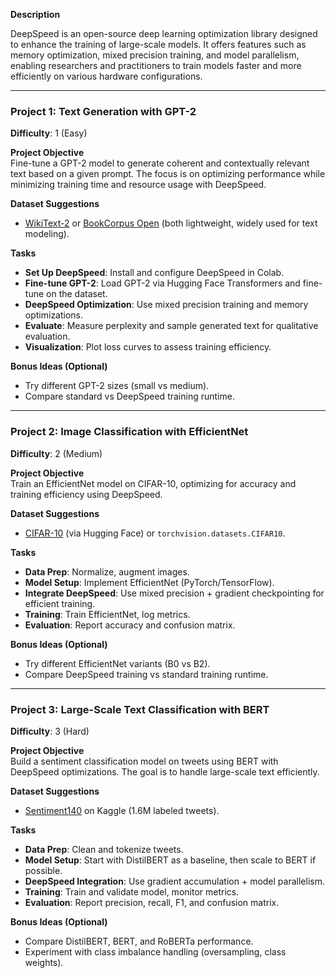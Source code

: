 **Description**

DeepSpeed is an open-source deep learning optimization library designed to enhance the training of large-scale models. It offers features such as memory optimization, mixed precision training, and model parallelism, enabling researchers and practitioners to train models faster and more efficiently on various hardware configurations.  

---

### Project 1: Text Generation with GPT-2  
**Difficulty**: 1 (Easy)  

**Project Objective**  
Fine-tune a GPT-2 model to generate coherent and contextually relevant text based on a given prompt. The focus is on optimizing performance while minimizing training time and resource usage with DeepSpeed.  

**Dataset Suggestions**  
- [WikiText-2](https://huggingface.co/datasets/wikitext) or [BookCorpus Open](https://huggingface.co/datasets/bookcorpusopen) (both lightweight, widely used for text modeling).  

**Tasks**  
- **Set Up DeepSpeed**: Install and configure DeepSpeed in Colab.  
- **Fine-tune GPT-2**: Load GPT-2 via Hugging Face Transformers and fine-tune on the dataset.  
- **DeepSpeed Optimization**: Use mixed precision training and memory optimizations.  
- **Evaluate**: Measure perplexity and sample generated text for qualitative evaluation.  
- **Visualization**: Plot loss curves to assess training efficiency.  

**Bonus Ideas (Optional)**  
- Try different GPT-2 sizes (small vs medium).  
- Compare standard vs DeepSpeed training runtime.  

---

### Project 2: Image Classification with EfficientNet  
**Difficulty**: 2 (Medium)  

**Project Objective**  
Train an EfficientNet model on CIFAR-10, optimizing for accuracy and training efficiency using DeepSpeed.  

**Dataset Suggestions**  
- [CIFAR-10](https://huggingface.co/datasets/cifar10) (via Hugging Face) or `torchvision.datasets.CIFAR10`.  

**Tasks**  
- **Data Prep**: Normalize, augment images.  
- **Model Setup**: Implement EfficientNet (PyTorch/TensorFlow).  
- **Integrate DeepSpeed**: Use mixed precision + gradient checkpointing for efficient training.  
- **Training**: Train EfficientNet, log metrics.  
- **Evaluation**: Report accuracy and confusion matrix.  

**Bonus Ideas (Optional)**  
- Try different EfficientNet variants (B0 vs B2).  
- Compare DeepSpeed training vs standard training runtime.  

---

### Project 3: Large-Scale Text Classification with BERT  
**Difficulty**: 3 (Hard) 

**Project Objective**  
Build a sentiment classification model on tweets using BERT with DeepSpeed optimizations. The goal is to handle large-scale text efficiently.  

**Dataset Suggestions**  
- [Sentiment140](https://www.kaggle.com/datasets/kazanova/sentiment140) on Kaggle (1.6M labeled tweets).  

**Tasks**  
- **Data Prep**: Clean and tokenize tweets.  
- **Model Setup**: Start with DistilBERT as a baseline, then scale to BERT if possible.  
- **DeepSpeed Integration**: Use gradient accumulation + model parallelism.  
- **Training**: Train and validate model, monitor metrics.  
- **Evaluation**: Report precision, recall, F1, and confusion matrix.  

**Bonus Ideas (Optional)**  
- Compare DistilBERT, BERT, and RoBERTa performance.  
- Experiment with class imbalance handling (oversampling, class weights).  
